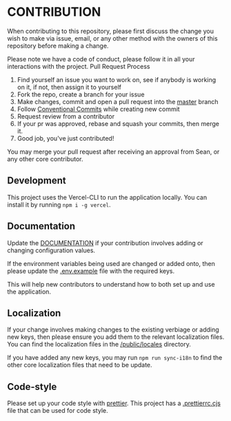# CONTRIBUTION

When contributing to this repository, please first discuss the change you wish to make via issue, email, or any other method with the owners of this repository before making a change.

Please note we have a code of conduct, please follow it in all your interactions with the project.
Pull Request Process

1. Find yourself an issue you want to work on, see if anybody is working on it, if not, then assign it to yourself
2. Fork the repo, create a branch for your issue
3. Make changes, commit and open a pull request into the [master](https://github.com/SeanCassiere/nv-reservation-cc-update/tree/master) branch
4. Follow [Conventional Commits](https://www.conventionalcommits.org/en/v1.0.0/) while creating new commit
5. Request review from a contributor
6. If your pr was approved, rebase and squash your commits, then merge it.
7. Good job, you've just contributed!

You may merge your pull request after receiving an approval from Sean, or any other core contributor.

## Development

This project uses the Vercel-CLI to run the application locally. You can install it by running `npm i -g vercel`.

## Documentation

Update the [DOCUMENTATION](/DOCUMENTATION.md) if your contribution involves adding or changing configuration values.

If the environment variables being used are changed or added onto, then please update the [.env.example](/.env.example) file with the required keys.

This will help new contributors to understand how to both set up and use the application.

## Localization

If your change involves making changes to the existing verbiage or adding new keys, then please ensure you add them to the relevant localization files. You can find the localization files in the [/public/locales](/public/locales) directory.

If you have added any new keys, you may run `npm run sync-i18n` to find the other core localization files that need to be update.

## Code-style

Please set up your code style with [prettier](https://prettier.io/). This project has a [.prettierrc.cjs](.prettierrc.cj) file that can be used for code style.
